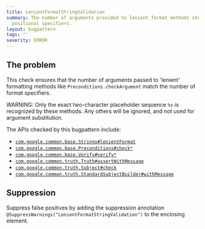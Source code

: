 ```yaml
---
title: LenientFormatStringValidation
summary: The number of arguments provided to lenient format methods should match the
  positional specifiers.
layout: bugpattern
tags: ''
severity: ERROR
---
```


<!--
*** AUTO-GENERATED, DO NOT MODIFY ***
To make changes, edit the @BugPattern annotation or the explanation in docs/bugpattern.
-->


## The problem
This check ensures that the number of arguments passed to 'lenient' formatting
methods like `Preconditions.checkArgument` match the number of format
specifiers.

WARNING: Only the exact two-character placeholder sequence `%s` is recognized by
these methods. Any others will be ignored, and not used for argument
substitution.

The APIs checked by this bugpattern include:

*   [`com.google.common.base.Strings#lenientFormat`](https://guava.dev/releases/snapshot-jre/api/docs/com/google/common/base/Strings.html#lenientFormat\(java.lang.String,java.lang.Object...\))
*   [`com.google.common.base.Preconditions#check*`](https://guava.dev/releases/snapshot-jre/api/docs/com/google/common/base/Preconditions.html#checkArgument\(boolean,java.lang.String,java.lang.Object...\))
*   [`com.google.common.base.Verify#verify*`](https://guava.dev/releases/snapshot-jre/api/docs/com/google/common/base/Verify.html#verify\(boolean,java.lang.String,java.lang.Object...\))
*   [`com.google.common.truth.Truth#assertWithMessage`](https://truth.dev/api/latest/com/google/common/truth/Truth.html#assertWithMessage\(java.lang.String,java.lang.Object...\))
*   [`com.google.common.truth.Subject#check`](https://truth.dev/api/latest/com/google/common/truth/Subject.html#check\(java.lang.String,java.lang.Object...\))
*   [`com.google.common.truth.StandardSubjectBuilder#withMessage`](https://truth.dev/api/latest/com/google/common/truth/StandardSubjectBuilder.html#withMessage\(java.lang.String,java.lang.Object...\))

## Suppression
Suppress false positives by adding the suppression annotation `@SuppressWarnings("LenientFormatStringValidation")` to the enclosing element.
